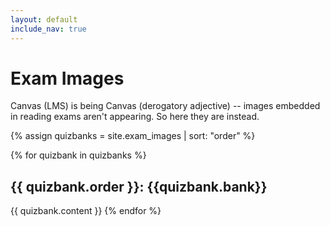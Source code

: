 ```yaml
---
layout: default
include_nav: true
---
```


<h1>Exam Images</h1>

Canvas (LMS) is being Canvas (derogatory adjective) -- images embedded in reading exams aren't appearing.
So here they are instead.

{% assign quizbanks = site.exam_images | sort: "order" %}

{% for quizbank in quizbanks %}
<h2>{{ quizbank.order }}: {{quizbank.bank}}</h2>

{{ quizbank.content }}
{% endfor %}
